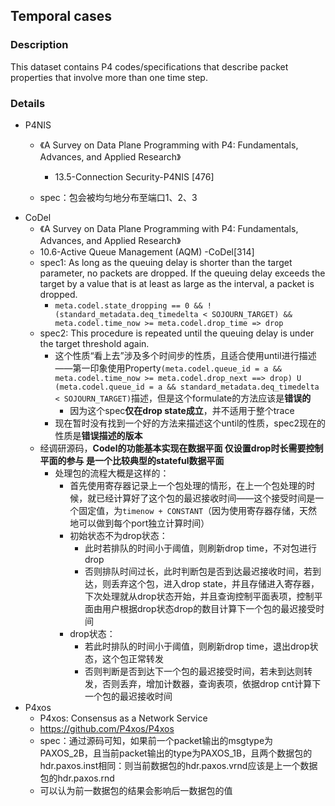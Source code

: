 ## Temporal cases

### Description

This dataset contains P4 codes/specifications that describe packet properties that involve more than one time step.

### Details

- P4NIS
  - 《A Survey on Data Plane Programming with P4: Fundamentals, Advances, and Applied Research》
    - 13.5-Connection Security-P4NIS [476]

  - spec：包会被均匀地分布至端口1、2、3
- CoDel
  - 《A Survey on Data Plane Programming with P4: Fundamentals, Advances, and Applied Research》
  - 10.6-Active Queue Management (AQM) -CoDel[314]
  - spec1:  As long as the queuing delay is shorter than the target parameter, no packets are dropped.  If the queuing delay exceeds the target by a value that is at least as large as the interval, a packet is dropped.
    - `meta.codel.state_dropping == 0 && !(standard_metadata.deq_timedelta < SOJOURN_TARGET) && meta.codel.time_now >= meta.codel.drop_time => drop`
  - spec2: This procedure is repeated until the queuing delay is under the target threshold again.
    - 这个性质“看上去”涉及多个时间步的性质，且适合使用until进行描述——第一印象使用Property`(meta.codel.queue_id = a && meta.codel.time_now >= meta.codel.drop_next ==> drop) U (meta.codel.queue_id = a && standard_metadata.deq_timedelta < SOJOURN_TARGET)`描述，但是这个formulate的方法应该是**错误的**
      - 因为这个spec**仅在drop state成立**，并不适用于整个trace
    - 现在暂时没有找到一个好的方法来描述这个until的性质，spec2现在的性质是**错误描述的版本**
  - 经调研源码，**Codel的功能基本实现在数据平面 仅设置drop时长需要控制平面的参与 是一个比较典型的stateful数据平面**
    - 处理包的流程大概是这样的：
      - 首先使用寄存器记录上一个包处理的情形，在上一个包处理的时候，就已经计算好了这个包的最迟接收时间——这个接受时间是一个固定值，为`timenow + CONSTANT`（因为使用寄存器存储，天然地可以做到每个port独立计算时间）
      - 初始状态不为drop状态：
        - 此时若排队的时间小于阈值，则刷新drop time，不对包进行drop
        - 否则排队时间过长，此时判断包是否到达最迟接收时间，若到达，则丢弃这个包，进入drop state，并且存储进入寄存器，下次处理就从drop状态开始，并且查询控制平面表项，控制平面由用户根据drop状态drop的数目计算下一个包的最迟接受时间
      - drop状态：
        - 若此时排队的时间小于阈值，则刷新drop time，退出drop状态，这个包正常转发
        - 否则判断是否到达下一个包的最迟接受时间，若未到达则转发，否则丢弃，增加计数器，查询表项，依据drop cnt计算下一个包的最迟接收时间
- P4xos
  - P4xos: Consensus as a Network Service
  - https://github.com/P4xos/P4xos
  - spec：通过源码可知，如果前一个packet输出的msgtype为PAXOS_2B，且当前packet输出的type为PAXOS_1B，且两个数据包的hdr.paxos.inst相同：则当前数据包的hdr.paxos.vrnd应该是上一个数据包的hdr.paxos.rnd
  - 可以认为前一数据包的结果会影响后一数据包的值
